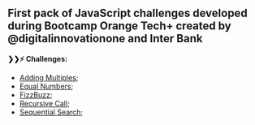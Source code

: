 ## First pack of JavaScript challenges developed during Bootcamp Orange Tech+ created by @digitalinnovationone and Inter Bank

<strong>❯❯:zap: Challenges:</strong>

- [Adding Multiples](https://github.com/vitorg5x/js-challenges-01/tree/main/Adding%20Multiples);
- [Equal Numbers](https://github.com/vitorg5x/js-challenges-01/tree/main/Equal%20Numbers);
- [FizzBuzz](https://github.com/vitorg5x/js-challenges-01/tree/main/FizzBuzz);
- [Recursive Call](https://github.com/vitorg5x/js-challenges-01/tree/main/Recursive%20Call);
- [Sequential Search](https://github.com/vitorg5x/js-challenges-01/tree/main/Sequential%20Search);

